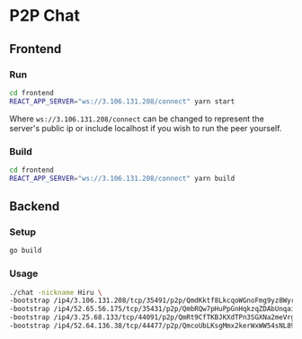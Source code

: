 # P2P Chat

## Frontend

### Run

```sh
cd frontend
REACT_APP_SERVER="ws://3.106.131.208/connect" yarn start
```

Where `ws://3.106.131.208/connect` can be changed to represent the server's public ip
or include localhost if you wish to run the peer yourself.

### Build

```sh
cd frontend
REACT_APP_SERVER="ws://3.106.131.208/connect" yarn build 
```

## Backend

### Setup

```sh
go build
```

### Usage

```sh
./chat -nickname Hiru \
-bootstrap /ip4/3.106.131.208/tcp/35491/p2p/QmdKktf8LkcqoWGnoFmg9yz8Wyr2HdhRYhKssnxq8gtrqM \
-bootstrap /ip4/52.65.56.175/tcp/35431/p2p/QmbRQw7pHuPpGnHqkzqZDAbUnqaiagABHfaiGZaNZW6w62 \
-bootstrap /ip4/3.25.68.133/tcp/44091/p2p/QmRt9CfTKBJKXdTPn3SGXNa2meVrgmFnMmajpgh43YaWn2 \
-bootstrap /ip4/52.64.136.38/tcp/44477/p2p/QmcoUbLKsgMmx2kerWxWW54sNL89kRMYHRqJGXN6wG2zhK
```
